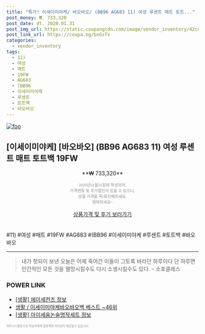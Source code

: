 ```yaml
--- 
title: "특가! 이세이미야케/ 바오바오/ (BB96 AG683 11) 여성 루센트 매트 토트..." 
post_money: ₩. 733,320 
post_date: dt. 2020.01.31 
post_img_url: https://static.coupangcdn.com/image/vendor_inventory/42cd/f76dc26cdfbe5131e6d09388ade89ecc69514e17373566fd0858fe646f21.jpg 
post_link_url: https://coupa.ng/bnGsTv 
categories: 
  - vendor_inventory 
tags: 
  - 11) 
  - 여성 
  - 매트 
  - 19FW 
  - AG683 
  - (BB96 
  - 이세이미야케 
  - 루센트 
  - 토트백 
  - 바오바오 
--- 
```

[![foo](https://static.coupangcdn.com/image/vendor_inventory/42cd/f76dc26cdfbe5131e6d09388ade89ecc69514e17373566fd0858fe646f21.jpg)](https://coupa.ng/bnGsTv) 

## [이세이미야케] [바오바오] (BB96 AG683 11) 여성 루센트 매트 토트백 19FW 
<p style="text-align: center;">**₩ 733,320**</p> 
<p style="text-align: center;"><span style="color: #898c8f; font-family: Georgia,Times,serif; font-size: 0.75em;">2020년01월31일에 작성되어, <br>가격변동 및 추가할인이 있을 수 있으니,<br> 상품 가격을 꼭!확인해주세요.<br>행복하세요~</span> 
</p>	 
<div markdown="0" style="text-align: center;"><a href="https://coupa.ng/bnGsTv" class="btn btn--success">상품가격 및 후기 보러가기</a></div> 
<br><br> 
  #11) #여성 #매트 #19FW #AG683 #(BB96 #이세이미야케 #루센트 #토트백 #바오바오 
<hr> 

> 내가 헛되이 보낸 오늘은 어제 죽어간 이들이 그토록 바라던 하루이다 단 하루면 인간적인 모든 것을 멸망시킬수도 다시 소생시킬수도 있다. – 소포클레스 


### POWER LINK

* <a href="https://blog.naver.com/sakai111/221758420716" target="_blank"> [생활] 에이세컨즈 정보 </a>
* <a href="https://blog.naver.com/santokki14/221790937398" target="_blank">생활 / 이세이미야케바오바오백 베스트 ~46위</a>
* <a href="https://blog.naver.com/sakai111/221764020359" target="_blank"> [생활] 아이세움논술명작세트 정보 </a>

<span style="color: #898c8f; font-family: Georgia,Times,serif; font-size: 0.55em;">파트너스활동으로 작성자에게 일정액의 커미션이 제공될수 있습니다.</span> 
